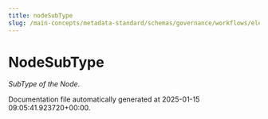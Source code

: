 ```yaml
---
title: nodeSubType
slug: /main-concepts/metadata-standard/schemas/governance/workflows/elements/nodesubtype
---
```


# NodeSubType

*SubType of the Node.*



Documentation file automatically generated at 2025-01-15 09:05:41.923720+00:00.
